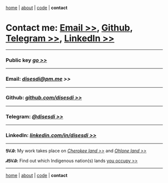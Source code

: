[home](https://disesdi.github.io/) | [about](https://disesdi.github.io/about.html) | <a href="https://github.com/disesdi/" target="_blank" rel="noopener noreferrer">code</a> | **contact**


# Contact me: <a href="mailto:disesdi@pm.me" target="_blank" rel="noopener noreferrer">Email >></a>, <a href="https://github.com/disesdi/" target="_blank" rel="noopener noreferrer">Github</a>, <a href="https://t.me/disesdi" target="_blank" rel="noopener noreferrer">Telegram >></a>, <a href="https://www.linkedin.com/in/disesdi/" target="_blank" rel="noopener noreferrer">LinkedIn >></a>

-------

### Public key *<a href="https://disesdi.github.io/key.html" target="_blank" rel="noopener noreferrer">go >></a>*

-------


### Email: *<a href="mailto:disesdi@pm.me" target="_blank" rel="noopener noreferrer">disesdi@pm.me >></a>* 

-------

### Github: *<a href="https://github.com/disesdi" target="_blank" rel="noopener noreferrer">github.com/disesdi >> </a>*

-------

### Telegram: *<a href="https://t.me/disesdi" target="_blank" rel="noopener noreferrer">@disesdi >></a>* 

-------

### LinkedIn: *<a href="https://www.linkedin.com/in/disesdi/" target="_blank" rel="noopener noreferrer">linkedin.com/in/disesdi >></a>*

-------


**ᎦᏙᎯ:** My work takes place on *<a href="https://ebci.com/" target="_blank" rel="noopener noreferrer">Cherokee land >></a>* and *<a href="https://indigenousengineering.github.io/about/land.html">Ohlone land >></a>*

**ᏗᎦᏙᎯ:** Find out which Indigenous nation(s) lands <a href="https://native-land.ca/" target="_blank" rel="noopener noreferrer">you occupy >> </a>


------- 

[home](https://disesdi.github.io/) | [about](https://disesdi.github.io/about.html) | <a href="https://github.com/disesdi/" target="_blank" rel="noopener noreferrer">code</a> | **contact**
